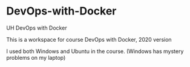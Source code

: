 # DevOps-with-Docker
UH DevOps with Docker

This is a workspace for course DevOps with Docker, 2020 version

I used both Windows and Ubuntu in the course. (Windows has mystery problems on my laptop)


